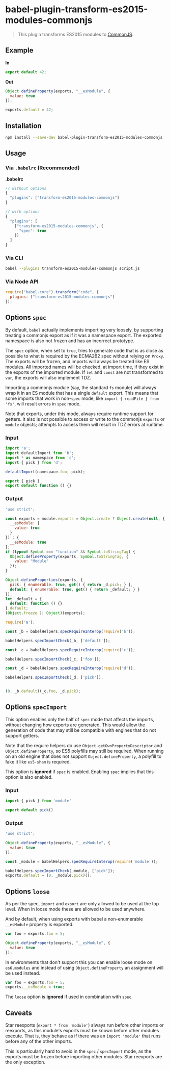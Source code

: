 # babel-plugin-transform-es2015-modules-commonjs

> This plugin transforms ES2015 modules to [CommonJS](http://wiki.commonjs.org/wiki/Modules/1.1).

## Example

**In**

```javascript
export default 42;
```

**Out**

```javascript
Object.defineProperty(exports, "__esModule", {
  value: true
});

exports.default = 42;
```

## Installation

```sh
npm install --save-dev babel-plugin-transform-es2015-modules-commonjs
```

## Usage

### Via `.babelrc` (Recommended)

**.babelrc**

```js
// without options
{
  "plugins": ["transform-es2015-modules-commonjs"]
}

// with options
{
  "plugins": [
    ["transform-es2015-modules-commonjs", {
      "spec": true
    }]
  ]
}
```

### Via CLI

```sh
babel --plugins transform-es2015-modules-commonjs script.js
```

### Via Node API

```javascript
require("babel-core").transform("code", {
  plugins: ["transform-es2015-modules-commonjs"]
});
```

## Options `spec`

By default, `babel` actually implements importing very loosely, by
supporting treating a commonjs export as if it was a namespace export.
The exported namespace is also not frozen and has an incorrect prototype.

The `spec` option, when set to `true`, tries to generate code that is as
close as possible to what is required by the ECMA262 spec without relying
on `Proxy`. The exports will be frozen, and imports will always be treated
like ES modules. All imported names will be checked, at import time, if
they exist in the exports of the imported module. If `let` and `const` are
not transformed to `var`, the exports will also implement TDZ.

Importing a commonjs module (say, the standard `fs` module) will always
wrap it in an ES module that has a single `default` export. This means that
some imports that work in non-`spec` mode, like `import { readFile } from 'fs'`,
will result errors in `spec` mode.

Note that exports, under this mode, always require runtime support for
getters. It also is not possible to access or write to the commonjs
`exports` or `module` objects; attempts to access them will result in
TDZ errors at runtime.

### Input

```javascript
import 'a';
import defaultImport from 'b';
import * as namespace from 'c';
import { pick } from 'd';

defaultImport(namespace.foo, pick);

export { pick }
export default function () {}
```

### Output

```javascript
'use strict';

const exports = module.exports = Object.create ? Object.create(null, {
  __esModule: {
    value: true
  }
}) : {
  __esModule: true
};
if (typeof Symbol === "function" && Symbol.toStringTag) {
  Object.defineProperty(exports, Symbol.toStringTag, {
    value: "Module"
  });
}

Object.defineProperties(exports, {
  pick: { enumerable: true, get() { return _d.pick; } },
  default: { enumerable: true, get() { return _default; } }
});
let _default = {
  default: function () {}
}.default;
(Object.freeze || Object)(exports);

require('a');

const _b = babelHelpers.specRequireInterop(require('b'));

babelHelpers.specImportCheck(_b, ['default']);

const _c = babelHelpers.specRequireInterop(require('c'));

babelHelpers.specImportCheck(_c, ['foo']);

const _d = babelHelpers.specRequireInterop(require('d'));

babelHelpers.specImportCheck(_d, ['pick']);


(0, _b.default)(_c.foo, _d.pick);
```

## Options `specImport`

This option enables only the half of `spec` mode that affects the imports, without
changing how exports are generated. This would allow the generation of code that
may still be compatible with engines that do not support getters.

Note that the require helpers do use `Object.getOwnPropertyDescriptor` and
`Object.defineProperty`, so ES5 polyfills may still be required. When running on an
old engine that does not support `Object.defineProperty`, a polyfill to fake it like
`es5-sham` is required.

This option is **ignored** if `spec` is enabled. Enabling `spec` implies that this
option is also enabled.

### Input

```javascript
import { pick } from 'module'

export default pick()
```

### Output

```javascript
'use strict';

Object.defineProperty(exports, "__esModule", {
  value: true
});

const _module = babelHelpers.specRequireInterop(require('module'));

babelHelpers.specImportCheck(_module, ['pick']);
exports.default = (0, _module.pick)();
```

## Options `loose`

As per the spec, `import` and `export` are only allowed to be used at the top
level. When in loose mode these are allowed to be used anywhere.

And by default, when using exports with babel a non-enumerable `__esModule` property
is exported.

```javascript
var foo = exports.foo = 5;

Object.defineProperty(exports, "__esModule", {
  value: true
});
```

In environments that don't support this you can enable loose mode on `es6.modules`
and instead of using `Object.defineProperty` an assignment will be used instead.

```javascript
var foo = exports.foo = 5;
exports.__esModule = true;
```

The `loose` option is **ignored** if used in combination with `spec`.

## Caveats

Star reexports (`export * from 'module'`) always run before other imports or
reexports, as this module's exports must be known before other modules execute.
That is, they behave as if there was an `import 'module'` that runs before any
of the other imports.

This is particularly hard to avoid in the `spec` / `specImport` mode, as the
exports must be frozen before importing other modules. Star reexports are the
only exception.
